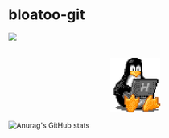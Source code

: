 # bloatoo-git
![](https://komarev.com/ghpvc/?username=bloatoo-git&color=lightgrey)

<br>

<div id="header" align=center>
  <img src="https://github.com/bloatoo-git/bloatoo-git/blob/main/tux.gif" width="100"/>
</div>

![Anurag's GitHub stats](https://github-readme-stats.vercel.app/api?username=bloatoo-git&show_icons=true&theme=radical)
